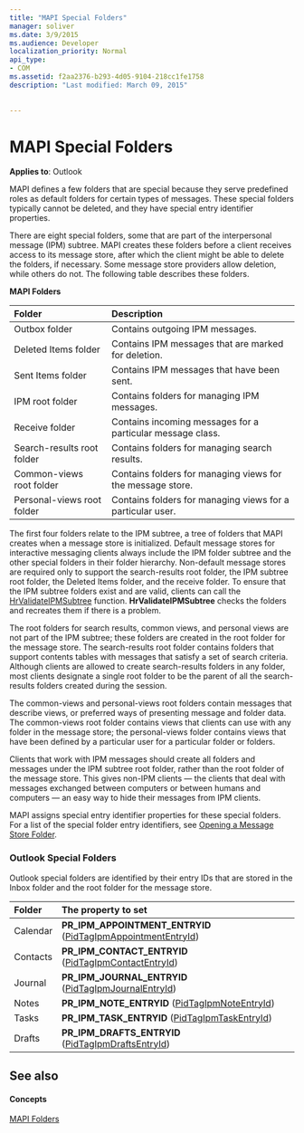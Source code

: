 ```yaml
---
title: "MAPI Special Folders"
manager: soliver
ms.date: 3/9/2015
ms.audience: Developer
localization_priority: Normal
api_type:
- COM
ms.assetid: f2aa2376-b293-4d05-9104-218cc1fe1758
description: "Last modified: March 09, 2015"
 
 
---
```


# MAPI Special Folders

  
  
**Applies to**: Outlook 
  
MAPI defines a few folders that are special because they serve predefined roles as default folders for certain types of messages. These special folders typically cannot be deleted, and they have special entry identifier properties.
  
There are eight special folders, some that are part of the interpersonal message (IPM) subtree. MAPI creates these folders before a client receives access to its message store, after which the client might be able to delete the folders, if necessary. Some message store providers allow deletion, while others do not. The following table describes these folders.
  
**MAPI Folders**

|**Folder**|**Description**|
|:-----|:-----|
|Outbox folder  <br/> |Contains outgoing IPM messages.  <br/> |
|Deleted Items folder  <br/> |Contains IPM messages that are marked for deletion.  <br/> |
|Sent Items folder  <br/> |Contains IPM messages that have been sent.  <br/> |
|IPM root folder  <br/> |Contains folders for managing IPM messages.  <br/> |
|Receive folder  <br/> |Contains incoming messages for a particular message class.  <br/> |
|Search-results root folder  <br/> |Contains folders for managing search results.  <br/> |
|Common-views root folder  <br/> |Contains folders for managing views for the message store.  <br/> |
|Personal-views root folder  <br/> |Contains folders for managing views for a particular user.  <br/> |
   
The first four folders relate to the IPM subtree, a tree of folders that MAPI creates when a message store is initialized. Default message stores for interactive messaging clients always include the IPM folder subtree and the other special folders in their folder hierarchy. Non-default message stores are required only to support the search-results root folder, the IPM subtree root folder, the Deleted Items folder, and the receive folder. To ensure that the IPM subtree folders exist and are valid, clients can call the [HrValidateIPMSubtree](hrvalidateipmsubtree.md) function. **HrValidateIPMSubtree** checks the folders and recreates them if there is a problem. 
  
The root folders for search results, common views, and personal views are not part of the IPM subtree; these folders are created in the root folder for the message store. The search-results root folder contains folders that support contents tables with messages that satisfy a set of search criteria. Although clients are allowed to create search-results folders in any folder, most clients designate a single root folder to be the parent of all the search-results folders created during the session. 
  
The common-views and personal-views root folders contain messages that describe views, or preferred ways of presenting message and folder data. The common-views root folder contains views that clients can use with any folder in the message store; the personal-views folder contains views that have been defined by a particular user for a particular folder or folders.
  
Clients that work with IPM messages should create all folders and messages under the IPM subtree root folder, rather than the root folder of the message store. This gives non-IPM clients — the clients that deal with messages exchanged between computers or between humans and computers — an easy way to hide their messages from IPM clients. 
  
MAPI assigns special entry identifier properties for these special folders. For a list of the special folder entry identifiers, see [Opening a Message Store Folder](opening-a-message-store-folder.md).
  
### Outlook Special Folders

Outlook special folders are identified by their entry IDs that are stored in the Inbox folder and the root folder for the message store.
  
|**Folder**|**The property to set**|
|:-----|:-----|
|Calendar  <br/> |**PR_IPM_APPOINTMENT_ENTRYID** ([PidTagIpmAppointmentEntryId](pidtagipmappointmententryid-canonical-property.md))  <br/> |
|Contacts  <br/> |**PR_IPM_CONTACT_ENTRYID** ([PidTagIpmContactEntryId](pidtagipmcontactentryid-canonical-property.md))  <br/> |
|Journal  <br/> |**PR_IPM_JOURNAL_ENTRYID** ([PidTagIpmJournalEntryId](pidtagipmjournalentryid-canonical-property.md))  <br/> |
|Notes  <br/> |**PR_IPM_NOTE_ENTRYID** ([PidTagIpmNoteEntryId](pidtagipmnoteentryid-canonical-property.md))  <br/> |
|Tasks  <br/> |**PR_IPM_TASK_ENTRYID** ([PidTagIpmTaskEntryId](pidtagipmtaskentryid-canonical-property.md))  <br/> |
|Drafts  <br/> |**PR_IPM_DRAFTS_ENTRYID** ([PidTagIpmDraftsEntryId](pidtagipmdraftsentryid-canonical-property.md))  <br/> |
   
## See also

#### Concepts

[MAPI Folders](mapi-folders.md)

